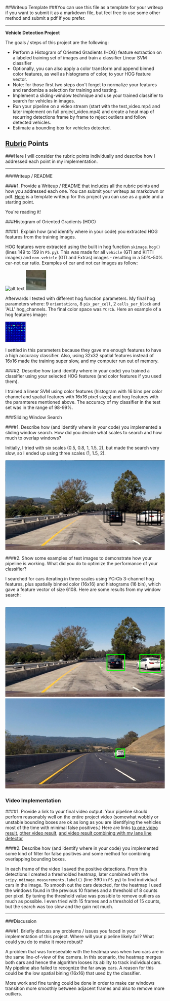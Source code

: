 ##Writeup Template
###You can use this file as a template for your writeup if you want to submit it as a markdown file, but feel free to use some other method and submit a pdf if you prefer.

---

**Vehicle Detection Project**

The goals / steps of this project are the following:

* Perform a Histogram of Oriented Gradients (HOG) feature extraction on a labeled training set of images and train a classifier Linear SVM classifier
* Optionally, you can also apply a color transform and append binned color features, as well as histograms of color, to your HOG feature vector. 
* Note: for those first two steps don't forget to normalize your features and randomize a selection for training and testing.
* Implement a sliding-window technique and use your trained classifier to search for vehicles in images.
* Run your pipeline on a video stream (start with the test_video.mp4 and later implement on full project_video.mp4) and create a heat map of recurring detections frame by frame to reject outliers and follow detected vehicles.
* Estimate a bounding box for vehicles detected.

[//]: # (Image References)
[image1]: ./output_images/car_not_car.png
[image2]: ./output_images/not_car.png
[image3]: ./output_images/HOG.png
[image4]: ./output_images/windows.png
[image5]: ./output_images/result_1.png
[image6]: ./output_images/result_3.png
[video1]: ./output_1.mp4
[video2]: ./output_2.mp4
[video3]: ./output.mp4

## [Rubric](https://review.udacity.com/#!/rubrics/513/view) Points
###Here I will consider the rubric points individually and describe how I addressed each point in my implementation.  

---
###Writeup / README

####1. Provide a Writeup / README that includes all the rubric points and how you addressed each one.  You can submit your writeup as markdown or pdf.  [Here](https://github.com/udacity/CarND-Vehicle-Detection/blob/master/writeup_template.md) is a template writeup for this project you can use as a guide and a starting point.  

You're reading it!

###Histogram of Oriented Gradients (HOG)

####1. Explain how (and identify where in your code) you extracted HOG features from the training images.

HOG features were extracted using the built in hog function `skimage.hog()` (lines 149 to 159 in `P5.py`). This was made for all `vehicle` (GTI and KITTI images) and `non-vehicle` (GTI and Extras) images - resulting in a 50%-50% car-not car ratio. Examples of car and not car images as follow:

![alt text][image1]
![alt text][image2]

Afterwards I tested with different hog function parameters. My final hog parameters where: 9 `orientations`, 8 `pix_per_cell`, 2 `cells_per_block`
and 'ALL' hog_channels. The final color space was `YCrCb`. Here an example of a hog features image:

![alt text][image3]

I settled in this parameters because they gave me enough features to have a high accuracy classifier. Also, using 32x32 spatial features instead of 16x16 made the training super slow, and my computer run out of memory.

####2. Describe how (and identify where in your code) you trained a classifier using your selected HOG features (and color features if you used them).

I trained a linear SVM using color features (histogram with 16 bins per color channel and spatial features with 16x16 pixel sizes) and hog features with the paramteres mentioned above. The accuracy of my classifier in the test set was in the range of 98-99%. 

###Sliding Window Search

####1. Describe how (and identify where in your code) you implemented a sliding window search.  How did you decide what scales to search and how much to overlap windows?

Initially, I tried with six scales (0.5, 0.8, 1, 1.5, 2), but made the search very slow, so I ended up using three scales (1, 1.5, 2).

![alt text][image4]

####2. Show some examples of test images to demonstrate how your pipeline is working.  What did you do to optimize the performance of your classifier?

I searched for cars iterating in three scales using YCrCb 3-channel hog features, plus spatially binned color (16x16) and histograms (16 bin), which gave a feature vector of size 6108. Here are some results from my window search:

![alt text][image5]
![alt text][image6]
---

### Video Implementation

####1. Provide a link to your final video output.  Your pipeline should perform reasonably well on the entire project video (somewhat wobbly or unstable bounding boxes are ok as long as you are identifying the vehicles most of the time with minimal false positives.)
Here are links [to one video result](./output_1.mp4), [other video result](./output_2.mp4), [and video result combining with my lane line detector](./output.mp4)


####2. Describe how (and identify where in your code) you implemented some kind of filter for false positives and some method for combining overlapping bounding boxes.

In each frame of the video I saved the positive detections. From this detections I created a thresholded heatmap, later combined with the `scipy.ndimage.measurements.label()` (line 390 in `P5.py`) to find individual cars in the image. To smooth out the cars detected, for the heatmap I used the windows found in the previous 10 frames and a threshold of 8 counts per pixel. By tuning the threshold value was possible to remove outliers as much as possible. I even tried with 15 frames and a threshold of 15 counts, but the search was too slow and the gain not much.

---

###Discussion

####1. Briefly discuss any problems / issues you faced in your implementation of this project.  Where will your pipeline likely fail?  What could you do to make it more robust?

A problem that was foreseeable with the heatmap was when two cars are in the same line-of-view of the camera. In this scenario, the heatmap merges both cars and hence the algorithm looses its ability to track individual cars. My pipeline also failed to recognize the far away cars. A reason for this could be the low spatial bining (16x16) that used by the classifier.

More work and fine tuning could be done in order to make car windows transition more smoothly between adjacent frames and also to remove more outliers.

